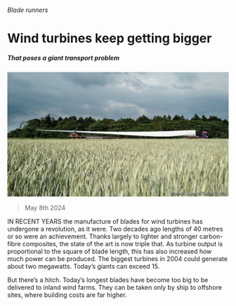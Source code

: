 ###### Blade runners

# Wind turbines keep getting bigger 

##### That poses a giant transport problem 

![image](images/20240511_STP502.jpg) 

> May 8th 2024 

IN RECENT YEARS the manufacture of blades for wind turbines has undergone a revolution, as it were. Two decades ago lengths of 40 metres or so were an achievement. Thanks largely to lighter and stronger carbon-fibre composites, the state of the art is now triple that. As turbine output is proportional to the square of blade length, this has also increased how much power can be produced. The biggest turbines in 2004 could generate about two megawatts. Today’s giants can exceed 15.

But there’s a hitch. Today’s longest blades have become too big to be delivered to inland wind farms. They can be taken only by ship to offshore sites, where building costs are far higher. 

